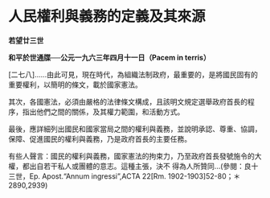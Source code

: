 # 人民權利與義務的定義及其來源


**若望廿三世**

**和平於世通牒──公元一九六三年四月十一日（Pacem in terris）**





[二七八]……由此可見，現在時代，為組織法制政府，最重要的，是將國民固有的重要權利，以簡明的條文，載於國家憲法。

其次，各國憲法，必須由嚴格的法律條文構成，且該明文規定選舉政府首長的程序，指出他們之間的關係，及其權力範圍，和活動方式。

最後，應詳細列出國民和國家當局之間的權利與義務，並說明承認、尊重、協調，保障、促進國民的權利與義務，乃是政府首長的主要任務。

有些人聲言：國民的權利與義務，國家憲法的拘束力，乃至政府首長發號施令的大權，都出自若干私人或團體的意志。這種主張，決不
得為人所贊同…(參閱：良十三世，Ep. Apost.“Annum ingressi”,ACTA 22[Rm. 
1902-1903]52-80；＊2890,2939)

